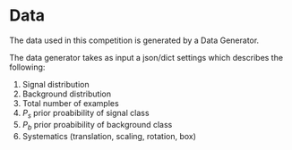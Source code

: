 # Data


The data used in this competition is generated by a Data Generator.

The data generator takes as input a json/dict settings which describes the following:

1. Signal distribution
2. Background distribution
3. Total number of examples
4. $P_s$ prior proabibility of signal class
5. $P_b$ prior proabibility of background class
6. Systematics (translation, scaling, rotation, box)
